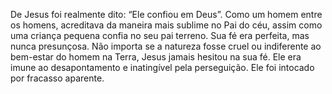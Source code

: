 ﻿De Jesus foi realmente dito: “Ele confiou em Deus”. Como um homem entre os homens, acreditava da maneira mais sublime no Pai do céu, assim como uma criança pequena confia no seu pai terreno. Sua fé era perfeita, mas nunca presunçosa. Não importa se a natureza fosse cruel ou indiferente ao bem-estar do homem na Terra, Jesus jamais hesitou na sua fé. Ele era imune ao desapontamento e inatingível pela perseguição. Ele foi intocado por fracasso aparente.
